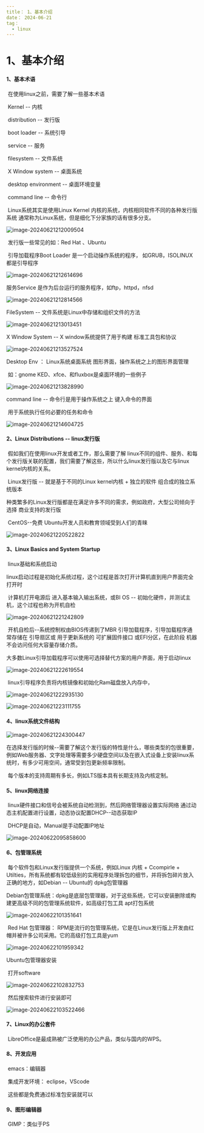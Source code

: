 ```yaml
---
title： 1、基本介绍
date： 2024-06-21
tag：
  - linux
---
```






# 1、基本介绍





#### 	1、基本术语

​			在使用linux之前，需要了解一些基本术语

​		Kernel -- 内核

​		distribution -- 发行版

​		boot loader -- 系统引导

​		service -- 服务

​		filesystem -- 文件系统

​		X Window system -- 桌面系统

​		desktop environment -- 桌面环境变量

​		command line -- 命令行



​		Linux系统其实是使用Linux Kernel 内核的系统，内核相同软件不同的各种发行版系统 通常称为Linux系统，但是细化下分家族的话有很多分支。

![image-20240621212009504](./../../../.vuepress/public/images/image-20240621212009504.png)

​	发行版一些常见的如：Red Hat 、Ubuntu



​	引导加载程序Boot Loader 是一个启动操作系统的程序，  如GRUB，ISOLINUX都是引导程序

![image-20240621212614696](./../../../.vuepress/public/images/image-20240621212614696.png)





服务Service 是作为后台运行的服务程序，如ftp，httpd，nfsd

![image-20240621212814566](./../../../.vuepress/public/images/image-20240621212814566.png)





FileSystem -- 文件系统是Linux中存储和组织文件的方法

![image-20240621213013451](./../../../.vuepress/public/images/image-20240621213013451.png)





X Window System  -- X window系统提供了用于构建 标准工具包和协议



![image-20240621213527524](./../../../.vuepress/public/images/image-20240621213527524.png)







Desktop Env ： Linux系统桌面系统 图形界面，操作系统之上的图形界面管理

​		如：gnome KED、xfce、和fluxbox是桌面环境的一些例子

![image-20240621213828990](./../../../.vuepress/public/images/image-20240621213828990.png)





command line -- 命令行是用于操作系统之上 键入命令的界面

​		用于系统执行任何必要的任务和命令

![image-20240621214604725](./../../../.vuepress/public/images/image-20240621214604725.png)





####  2、Linux Distributions -- linux发行版

​		假如我们在使用linux开发或者工作，那么需要了解 linux不同的组件、服务、和每个发行版关联的配置，我们需要了解这些，所以什么linux发行版以及它与linux kernel内核的关系。

​		Linux发行版 -- 就是基于不同的Linux kernel内核 + 独立的软件 组合成的独立系统版本

​	种类繁多的Linux发行版都是在满足许多不同的需求，例如政府，大型公司倾向于选择 商业支持的发行版

​	CentOS--免费 Ubuntu开发人员和教育领域受到人们的青睐

![image-20240621220522822](./../../../.vuepress/public/images/image-20240621220522822.png)





#### 3、Linux Basics and System Startup

​		linux基础和系统启动



​			linux启动过程是初始化系统过程，这个过程是首次打开计算机直到用户界面完全打开时

​	计算机打开电源后 进入基本输入输出系统，或BI OS -- 初始化硬件，并测试主机，这个过程也称为开机自检

![image-20240621221242809](./../../../.vuepress/public/images/image-20240621221242809.png)





​	开机自检后--系统控制权由BIOS传递到了MBR 引导加载程序，引导加载程序通常存储在 引导扇区或 用于更新系统的 可扩展固件接口 或EFI分区，在此阶段 机器不会访问任何大容量存储介质。

​		大多数Linux引导加载程序可以使用可选择替代方案的用户界面，用于启动linux

![image-20240621222619554](./../../../.vuepress/public/images/image-20240621222619554.png)

​	linux引导程序负责将内核镜像和初始化Ram磁盘放入内存中，

![image-20240621222935130](./../../../.vuepress/public/images/image-20240621222935130.png)



![image-20240621223111755](./../../../.vuepress/public/images/image-20240621223111755.png)





#### 	4、linux系统文件结构



![image-20240621224300447](./../../../.vuepress/public/images/image-20240621224300447.png)



​	在选择发行版的时候--需要了解这个发行版的特性是什么，哪些类型的包很重要，例如Web服务器、文字处理等需要多少硬盘空间以及在嵌入式设备上安装linux系统时，有多少可用空间，通常受到包更新频率限制。

​	每个版本的支持周期有多长，例如LTS版本具有长期支持及内核定制。







#### 	5、linux网络连接

​		linux硬件接口和信号会被系统自动检测到，然后网络管理器设置实际网络 通过动态主机配置进行设置，动态协议配置DHCP--动态获取IP

​		DHCP是自动，Manual是手动配置IP地址

![image-20240622095858600](./../../../.vuepress/public/images/image-20240622095858600.png)





#### 6、包管理系统

​	每个软件包和Linux发行版提供一个系统，例如Linux 内核 + Ccompirle + Utilties，所有系统都有较低级别的实用程序处理拆包的细节，并将拆包碎片放入正确的地方，如Debian -- Ubuntu的 dpkg包管理器

​	Debian包管理系统：dpkg是底层包管理器，对于这些系统，它可以安装删除或构建更高级不同的包管理系统软件，如高级打包工具 apt打包系统

![image-20240622101351641](./../../../.vuepress/public/images/image-20240622101351641.png)





​	Red Hat 包管理器： RPM是流行的包管理系统，它是在Linux发行版上开发由红帽并被许多公司采用。它的高级打包工具是yum

![image-20240622101959342](./../../../.vuepress/public/images/image-20240622101959342.png)



Ubuntu包管理器安装

​	打开software

![image-20240622102832753](./../../../.vuepress/public/images/image-20240622102832753.png)

​		然后搜索软件进行安装即可

![image-20240622103522466](./../../../.vuepress/public/images/image-20240622103522466.png)







#### 7、Linux的办公套件

​		LibreOffice是最成熟被广泛使用的办公产品，类似与国内的WPS。





#### 	8、开发应用

​		emacs：编辑器

​		集成开发环境： eclipse，VScode

​	这些都是免费通过标准包安装就可以





#### 	9、图形编辑器

​		GIMP：类似于PS



































































































